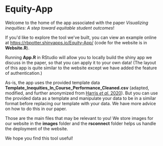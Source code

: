 # Equity-App

Welcome to the home of the app associated with the paper *Visualizing inequities: A step toward equitable student outcomes*!

If you'd like to explore the tool we've built, you can view an example online at https://rbpotter.shinyapps.io/Equity-App/ (code for the website is in **Website.R**).

Running **App.R** in RStudio will allow you to locally build the shiny app we discuss in the paper, so that you can apply it to your own data! (The layout of this app is quite similar to the website except we have added the feature of authentication.)

As-is, the app uses the provided template data **Template_Inequities_In_Course_Performance_Cleaned.csv** (adapted, modified, and further anonymized from [Harris *et al.* 2020](https://www.science.org/doi/10.1126/sciadv.aaz5687)). But you can use the provided data as a template and manipulate your data to be in a similar format before replacing our template with your data. We have more advice on how to do this in our paper. 

Those are the main files that may be relevant to you! We store images for our website in the **images** folder and the **rsconnect** folder helps us handle the deployment of the website.

We hope you find this tool useful!
